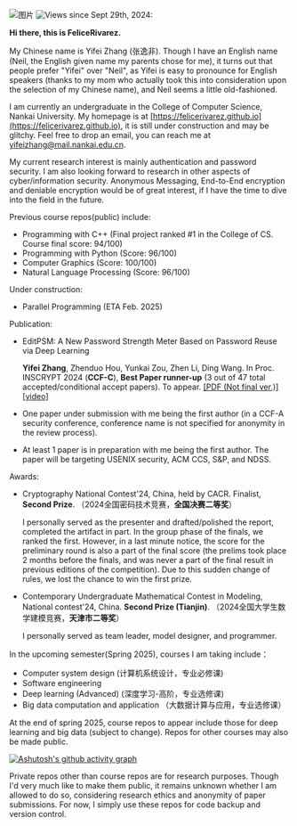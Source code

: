 ![图片](https://github.com/user-attachments/assets/bcce1a57-3f99-4743-a311-6b8a34d5a5f2)
![Views since Sept 29th, 2024:](https://komarev.com/ghpvc/?username=FeliceRivarez&label=Views+since+Sept+29th,+2024)

**Hi there, this is FeliceRivarez.**

My Chinese name is Yifei Zhang (张逸非). Though I have an English name (Neil, the English given name my parents chose for me), it turns out that people prefer "Yifei" over "Neil", as Yifei is easy to pronounce for English speakers (thanks to my mom who actually took this into consideration upon the selection of my Chinese name), and Neil seems a little old-fashioned.

I am currently an undergraduate in the College of Computer Science, Nankai University. My homepage is at [https://felicerivarez.github.io](https://felicerivarez.github.io), it is still under construction and may be glitchy. Feel free to drop an email, you can reach me at yifeizhang@mail.nankai.edu.cn.

My current research interest is mainly authentication and password security. I am also looking forward to research in other aspects of cyber/information security. Anonymous Messaging, End-to-End encryption and deniable encryption would be of great interest, if I have the time to dive into the field in the future. 

Previous course repos(public) include:

- Programming with C++ (Final project ranked #1 in the College of CS. Course final score: 94/100)
- Programming with Python (Score: 96/100)
- Computer Graphics (Score: 100/100)
- Natural Language Processing (Score: 96/100)

Under construction:

- Parallel Programming (ETA Feb. 2025)

Publication:

- EditPSM: A New Password Strength Meter Based on Password Reuse via Deep Learning
  
  **Yifei Zhang**, Zhenduo Hou, Yunkai Zou, Zhen Li, Ding Wang. In Proc. INSCRYPT 2024 (**CCF-C**), **Best Paper runner-up** (3 out of 47 total accepted/conditional accept papers). To appear. [[PDF (Not final ver.)]](https://www.researchgate.net/publication/387090294_EditPSM_A_New_Password_Strength_Meter_Based_on_Password_Reuse_via_Deep_Learning) [[video]](https://www.bilibili.com/video/BV1Zhk1YqECC?vd_source=a77cc3ee011649af678918fbe9172a5c)

- One paper under submission with me being the first author (in a CCF-A security conference, conference name is not specified for anonymity in the review process).

- At least 1 paper is in preparation with me being the first author. The paper will be targeting USENIX security, ACM CCS, S&P, and NDSS.

Awards:

- Cryptography National Contest'24, China, held by CACR. Finalist, **Second Prize**. （2024全国密码技术竞赛，**全国决赛二等奖**）

  I personally served as the presenter and drafted/polished the report, completed the artifact in part. In the group phase of the finals, we ranked the first.
  However, in a last minute notice, the score for the preliminary round is also a part of the final score (the prelims took place 2 months before the finals, and was never
  a part of the final result in previous editions of the competition). Due to this sudden change of rules, we lost the chance to win the first prize.

- Contemporary Undergraduate Mathematical Contest in Modeling, National contest'24, China. **Second Prize (Tianjin)**. （2024全国大学生数学建模竞赛，**天津市二等奖**）

  I personally served as team leader, model designer, and programmer.
  
In the upcoming semester(Spring 2025), courses I am taking include：
- Computer system design (计算机系统设计，专业必修课)
- Software engineering
- Deep learning (Advanced) (深度学习-高阶，专业选修课)
- Big data computation and application （大数据计算与应用，专业选修课）

At the end of spring 2025, course repos to appear include those for deep learning and big data (subject to change). Repos for other courses may also be made public.
<!---
[![Ashutosh's github activity graph](https://github-readme-activity-graph.vercel.app/graph?username=FeliceRivarez&theme=react)](https://github.com/ashutosh00710/github-readme-activity-graph)

[![Ashutosh's github activity graph](https://github-readme-activity-graph.vercel.app/graph?username=FeliceRivarez&bg_color=ffffff&color=9e4c98&line=ce4848&point=403d3d&area=true&hide_border=true)](https://github.com/ashutosh00710/github-readme-activity-graph)
--->

[![Ashutosh's github activity graph](https://github-readme-activity-graph.vercel.app/graph?username=FeliceRivarez&bg_color=ffffff&color=000000&line=ce4848&point=403d3d&area=true&hide_border=true)](https://github.com/ashutosh00710/github-readme-activity-graph)

Private repos other than course repos are for research purposes. Though I'd very much like to make them public, it remains unknown whether I am allowed to do so, considering research ethics and anonymity of paper submissions. For now, I simply use these repos for code backup and version control.

<!--- I am considering making a homepage for myself, probably in Jan. 2025 (sorry~ I had to prepare for INSCRYPT presentation and my finals in Dec. 2024), mostly for my upcoming technical blogs and research-related inspirations. Other contents may include a gallery, a TODO list, etc. --->

<!---
FeliceRivarez/FeliceRivarez is a ✨ special ✨ repository because its `README.md` (this file) appears on your GitHub profile.
You can click the Preview link to take a look at your changes.
--->
